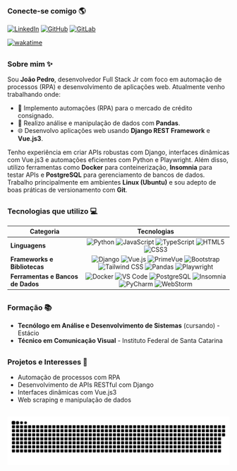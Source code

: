 ### **Conecte-se comigo 🌎**

[![LinkedIn](https://img.shields.io/badge/LinkedIn-0077B5?style=for-the-badge&logo=linkedin&logoColor=white)](https://www.linkedin.com/in/jpvrpaixao/)
[![GitHub](https://img.shields.io/badge/GitHub-100000?style=for-the-badge&logo=github&logoColor=white)](https://github.com/jpvrpaixao)
[![GitLab](https://img.shields.io/badge/GitLab-330F63?style=for-the-badge&logo=gitlab&logoColor=white)](https://gitlab.com/jpvrpaixao)

[![wakatime](https://wakatime.com/badge/user/4bda3952-a95d-4efd-a796-9e5d4b4b1fc1.svg?style=for-the-badge)](https://wakatime.com/@4bda3952-a95d-4efd-a796-9e5d4b4b1fc1)

##

### **Sobre mim ✨**

Sou **João Pedro**, desenvolvedor Full Stack Jr com foco em automação de processos (RPA) e desenvolvimento de aplicações web. Atualmente venho trabalhando onde:

- 🔧 Implemento automações (RPA) para o mercado de crédito consignado.
- 🐍 Realizo análise e manipulação de dados com **Pandas**.
- 🌐 Desenvolvo aplicações web usando **Django REST Framework** e **Vue.js3**.

Tenho experiência em criar APIs robustas com Django, interfaces dinâmicas com Vue.js3 e automações eficientes com Python e Playwright. Além disso, utilizo ferramentas como **Docker** para conteinerização, **Insomnia** para testar APIs e **PostgreSQL** para gerenciamento de bancos de dados. Trabalho principalmente em ambientes **Linux (Ubuntu)** e sou adepto de boas práticas de versionamento com **Git**.

##

### **Tecnologias que utilizo 💻**

| **Categoria**                     |                                                                                                                                                                                                                                                                                                                                                     **Tecnologias**                                                                                                                                                                                                                                                                                                                                                     |
|-----------------------------------|:-----------------------------------------------------------------------------------------------------------------------------------------------------------------------------------------------------------------------------------------------------------------------------------------------------------------------------------------------------------------------------------------------------------------------------------------------------------------------------------------------------------------------------------------------------------------------------------------------------------------------------------------------------------------------------------------------------------------------:|
| **Linguagens**                    |                                                                                                             ![Python](https://img.shields.io/badge/Python-3776AB?style=flat&logo=python&logoColor=white) ![JavaScript](https://img.shields.io/badge/JavaScript-F7DF1E?style=flat&logo=javascript&logoColor=black) ![TypeScript](https://img.shields.io/badge/TypeScript-3178C6?style=flat&logo=typescript&logoColor=white) ![HTML5](https://img.shields.io/badge/HTML5-E34F26?style=flat&logo=html5&logoColor=white) ![CSS3](https://img.shields.io/badge/CSS3-1572B6?style=flat&logo=css3&logoColor=white)                                                                                                             |
| **Frameworks e Bibliotecas**      | ![Django](https://img.shields.io/badge/Django-092E20?style=flat&logo=django&logoColor=white) ![Vue.js](https://img.shields.io/badge/Vue.js-4FC08D?style=flat&logo=vuedotjs&logoColor=white) ![PrimeVue](https://img.shields.io/badge/PrimeVue-1976D2?style=flat&logo=vue.js&logoColor=white) ![Bootstrap](https://img.shields.io/badge/Bootstrap-7952B3?style=flat&logo=bootstrap&logoColor=white) ![Tailwind CSS](https://img.shields.io/badge/Tailwind_CSS-06B6D4?style=flat&logo=tailwind-css&logoColor=white) ![Pandas](https://img.shields.io/badge/Pandas-150458?style=flat&logo=pandas&logoColor=white) ![Playwright](https://img.shields.io/badge/Playwright-45BA4A?style=flat&logo=playwright&logoColor=white) |
| **Ferramentas e Bancos de Dados** |                                                 ![Docker](https://img.shields.io/badge/Docker-2496ED?style=flat&logo=docker&logoColor=white) ![VS Code](https://img.shields.io/badge/VS_Code-007ACC?style=flat&logo=visual-studio-code&logoColor=white) ![PostgreSQL](https://img.shields.io/badge/PostgreSQL-4169E1?style=flat&logo=postgresql&logoColor=white) ![Insomnia](https://img.shields.io/badge/Insomnia-5849BE?style=flat&logo=insomnia&logoColor=white) ![PyCharm](https://img.shields.io/badge/PyCharm-000000?style=flat&logo=pycharm&logoColor=white) ![WebStorm](https://img.shields.io/badge/WebStorm-000000?style=flat&logo=webstorm&logoColor=white)                                                  |

##

### **Formação 📚**

- **Tecnólogo em Análise e Desenvolvimento de Sistemas** (cursando) - Estácio
- **Técnico em Comunicação Visual** - Instituto Federal de Santa Catarina

##

### **Projetos e Interesses 🚀**

- Automação de processos com RPA
- Desenvolvimento de APIs RESTful com Django
- Interfaces dinâmicas com Vue.js3
- Web scraping e manipulação de dados

##

<picture>
  <source media="(prefers-color-scheme: dark)" srcset="dist/github-snake-dark.svg" />
  <source media="(prefers-color-scheme: light)" srcset="dist/github-snake.svg" />
  <img alt="github-snake" src="dist/github-snake.svg" />
</picture>
